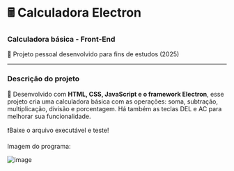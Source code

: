 # 🖩 Calculadora Electron
### Calculadora básica - Front-End
🚀 Projeto pessoal desenvolvido para fins de estudos (2025)

---

### Descrição do projeto
🧮 Desenvolvido com <b>HTML, CSS, JavaScript e o framework Electron</b>, esse projeto cria uma calculadora básica com as operações: soma, subtração, multiplicação, divisão e porcentagem. Há também as teclas DEL e AC para melhorar sua funcionalidade.

❗Baixe o arquivo executável e teste!

Imagem do programa:

![image](https://github.com/user-attachments/assets/4563ae51-a486-48e7-a67b-61bd60dea3c1)

